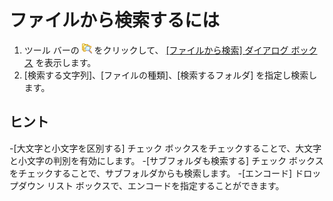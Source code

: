 # ファイルから検索するには

1. ツール バーの ![[ファイルから検索]](../../images/grep.gif)
をクリックして、 [\[ファイルから検索\] ダイアログ ボックス](../../dlg/find_in_files/index) を表示します。
2. \[検索する文字列\]、\[ファイルの種類\]、\[検索するフォルダ\] を指定し検索します。

## ヒント

-\[大文字と小文字を区別する\] チェック ボックスをチェックすることで、大文字と小文字の判別を有効にします。
-\[サブフォルダも検索する\] チェック
ボックスをチェックすることで、サブフォルダからも検索します。
-\[エンコード\] ドロップダウン リスト
ボックスで、エンコードを指定することができます。
